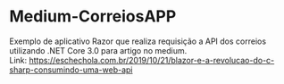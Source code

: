 # Medium-CorreiosAPP
Exemplo de aplicativo Razor que realiza requisição a API dos correios utilizando .NET Core 3.0 para artigo no medium. <br>
Link: https://eschechola.com.br/2019/10/21/blazor-e-a-revolucao-do-c-sharp-consumindo-uma-web-api



